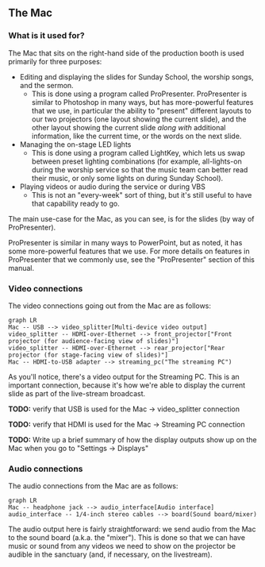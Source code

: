 ## The Mac

### What is it used for?

The Mac that sits on the right-hand side of the production booth is used primarily for three purposes:

* Editing and displaying the slides for Sunday School, the worship songs, and the sermon.
  * This is done using a program called ProPresenter. ProPresenter is similar to Photoshop in many ways, but has more-powerful features that we use, in particular the ability to "present" different layouts to our two projectors (one layout showing the current slide), and the other layout showing the current slide _along with_ additional information, like the current time, or the words on the next slide.
* Managing the on-stage LED lights
  * This is done using a program called LightKey, which lets us swap between preset lighting combinations (for example, all-lights-on during the worship service so that the music team can better read their music, or only some lights on during Sunday School).  
* Playing videos or audio during the service or during VBS
  * This is not an "every-week" sort of thing, but it's still useful to have that capability ready to go.

The main use-case for the Mac, as you can see, is for the slides (by way of ProPresenter).

ProPresenter is similar in many ways to PowerPoint, but as noted, it has some more-powerful features that we use. For more details on features in ProPresenter that we commonly use, see the "ProPresenter" section of this manual.

### Video connections

The video connections going out from the Mac are as follows:

```mermaid
graph LR
Mac -- USB --> video_splitter[Multi-device video output]
video_splitter -- HDMI-over-Ethernet --> front_projector["Front projector (for audience-facing view of slides)"]
video_splitter -- HDMI-over-Ethernet --> rear_projector["Rear projector (for stage-facing view of slides)"]
Mac -- HDMI-to-USB adapter --> streaming_pc("The streaming PC")
```

As you'll notice, there's a video output for the Streaming PC. This is an important connection, because it's how we're able to display the current slide as part of the live-stream broadcast.

**TODO:** verify that USB is used for the Mac -> video_splitter connection

**TODO:** verify that HDMI is used for the Mac -> Streaming PC connection

**TODO:** Write up a brief summary of how the display outputs show up on the Mac when you go to "Settings -> Displays"

### Audio connections

The audio connections from the Mac are as follows:

```mermaid
graph LR
Mac -- headphone jack --> audio_interface[Audio interface]
audio_interface -- 1/4-inch stereo cables --> board(Sound board/mixer)
```

The audio output here is fairly straightforward: we send audio from the Mac to the sound board (a.k.a. the "mixer"). This is done so that we can have music or sound from any videos we need to show on the projector be audible in the sanctuary (and, if necessary, on the livestream).
